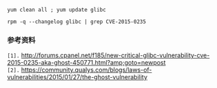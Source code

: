 
```
yum clean all ; yum update glibc

rpm -q --changelog glibc | grep CVE-2015-0235
```



### 参考资料 ###
`[1].` http://forums.cpanel.net/f185/new-critical-glibc-vulnerability-cve-2015-0235-aka-ghost-450771.html?amp;goto=newpost<br>
<code>[2].</code> <a href='https://community.qualys.com/blogs/laws-of-vulnerabilities/2015/01/27/the-ghost-vulnerability'>https://community.qualys.com/blogs/laws-of-vulnerabilities/2015/01/27/the-ghost-vulnerability</a><br>